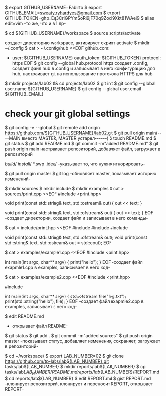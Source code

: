 $ export GITHUB_USERNAME=Fabirto
$ export GITHUB_EMAIL=sweatytryhardyes@gmail.com
$ export GITHUB_TOKEN=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
$ alias edit=vim
-то же, что и в 1 лр-


$ cd ${GITHUB_USERNAME}/workspace
$ source scripts/activate

cоздает директорию workspace, активирует скрипт activate
$ mkdir ~/.config
$ cat > ~/.config/hub <<EOF
github.com:
- user: ${GITHUB_USERNAME}
  oauth_token: ${GITHUB_TOKEN}
  protocol: https
EOF
$ git config --global hub.protocol https
 создает .config, создает файл hub в .config и записывает в него конфигурацию для hub, настраивает git на использование протокола HTTPS для  hub

$ mkdir projects/lab02 && cd projects/lab02
$ git init
$ git config --global user.name ${GITHUB_USERNAME}
$ git config --global user.email ${GITHUB_EMAIL}
# check your git global settings
$ git config -e --global
$ git remote add origin https://github.com/${GITHUB_USERNAME}/lab02.git
$ git pull origin main(----MAIN вместо MASTER, MASTER устарел------)
$ touch README.md
$ git status
$ git add README.md
$ git commit -m"added README.md"
$ git push origin main
настраивает репозиторий, добавляет файл, загружает в репозиторий

*build*/
*install*/
*.swp
.idea/
-указывает то, что нужно игнорировать-





$ git pull origin master
$ git log
-обновляет master, показывает историю изменений-




$ mkdir sources
$ mkdir include
$ mkdir examples
$ cat > sources/print.cpp <<EOF
#include <print.hpp>

void print(const std::string& text, std::ostream& out)
{
  out << text;
}

void print(const std::string& text, std::ofstream& out)
{
  out << text;
}
EOF
-создает директории, создает файл и записывает в него команды-


$ cat > include/print.hpp <<EOF
#include <fstream>
#include <iostream>
#include <string>

void print(const std::string& text, std::ofstream& out);
void print(const std::string& text, std::ostream& out = std::cout);
EOF






$ cat > examples/example1.cpp <<EOF
#include <print.hpp>

int main(int argc, char** argv)
{
  print("hello");
}
EOF
-создает файл exapmle1.cpp в examples, записывает в него код-



$ cat > examples/example2.cpp <<EOF
#include <print.hpp>

#include <fstream>

int main(int argc, char** argv)
{
  std::ofstream file("log.txt");
  print(std::string("hello"), file);
}
EOF
-создает файл exapmle2.cpp в examples, записывает в него код-





$ edit README.md
- открывает файл README-





  
$ git status
$ git add .
$ git commit -m"added sources"
$ git push origin master
-показывает статус, добавляет изменения, сохраняет, загружает в репозиторий-







$ cd ~/workspace/
$ export LAB_NUMBER=02
$ git clone https://github.com/tp-labs/lab${LAB_NUMBER}.git tasks/lab${LAB_NUMBER}
$ mkdir reports/lab${LAB_NUMBER}
$ cp tasks/lab${LAB_NUMBER}/README.md reports/lab${LAB_NUMBER}/REPORT.md
$ cd reports/lab${LAB_NUMBER}
$ edit REPORT.md
$ gist REPORT.md
-клонирует репозиторий, клонирует и переносит REPORT, открывает REPORT-



